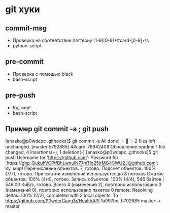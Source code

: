 # git хуки

## commit-msg
* Проверка на соответствие паттерну [1-9][0-9]*#card-[0-9]+\s
* python-script

## pre-commit
* Проверка с помощью black
* bash-script

## pre-push
* Ку, мир!
* bash-script

## Пример git commit -a ; git push
[anasko@p0wdepc .githooks]$ git commit -a
All done! ✨ 🍰 ✨
2 files left unchanged.
[master b792885] 4#card-76942409 Обновление readme
 1 file changed, 4 insertions(+), 1 deletion(-)
[anasko@p0wdepc .githooks]$ git push
Username for 'https://github.com':
Password for 'https://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@github.com':
Ку, мир!
Перечисление объектов: 7, готово.
Подсчет объектов: 100% (7/7), готово.
При сжатии изменений используется до 8 потоков
Сжатие объектов: 100% (4/4), готово.
Запись объектов: 100% (4/4), 546 байтов | 546.00 КиБ/с, готово.
Всего 4 (изменений 2), повторно использовано 0 (изменений 0), повторно использовано пакетов 0
remote: Resolving deltas: 100% (2/2), completed with 2 local objects.
To https://github.com/P0wderGang3r/HealthAPI
   1a097be..b792885  master -> master
